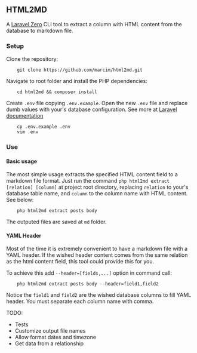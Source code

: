 ## HTML2MD 

A [Laravel Zero](https://laravel-zero.com/) CLI tool to extract a column with HTML content from the database to markdown file.


### Setup

Clone the repository:

```shell
    git clone https://github.com/marcim/html2md.git
```

Navigate to root folder and install the PHP dependencies:

```shell
    cd html2md && composer install
```

Create `.env` file copying `.env.example`. Open the new `.env` file and replace dumb values with your's database configuration. See more at [Laravel documentation](https://laravel.com/docs/database#configuration) 

```shell
    cp .env.example .env
    vim .env
```


### Use

#### Basic usage

The most simple usage extracts the specified HTML content field to a markdown file format. Just run the command `php html2md extract [relation] [column]` at project root directory, replacing `relation` to your's database table name, and `column` to the column name with HTML content. See below:

```shell
    php html2md extract posts body
```

The outputed files are saved at `md` folder.

#### YAML Header

Most of the time it is extremely convenient to have a markdown file with a YAML header. If the wished header content comes from the same relation as the html content field, this tool could provide this for you.

To achieve this add `--header=[fields,...]` option in command call:

```shell
    php html2md extract posts body --header=field1,field2
```

Notice the `field1` and `field2` are the wished database columns to fill YAML header. You must separate each column name with comma.


TODO:
- Tests
- Customize output file names
- Allow format dates and timezone
- Get data from a relationship
